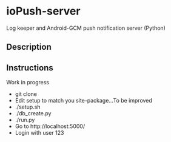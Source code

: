 # ioPush-server
Log keeper and Android-GCM push notification server (Python)

## Description

## Instructions
Work in progress
 * git clone
 * Edit setup to match you site-package...To be improved
 * ./setup.sh
 * ./db_create.py
 * ./run.py
 * Go to http://localhost:5000/
 * Login with user 123
 
